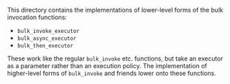 This directory contains the implementations of lower-level forms of the bulk invocation functions:

  * `bulk_invoke_executor`
  * `bulk_async_executor`
  * `bulk_then_executor`

These work like the regular `bulk_invoke` etc. functions, but take an executor
as a parameter rather than an execution policy. The implementation of
higher-level forms of `bulk_invoke` and friends lower onto these functions.

